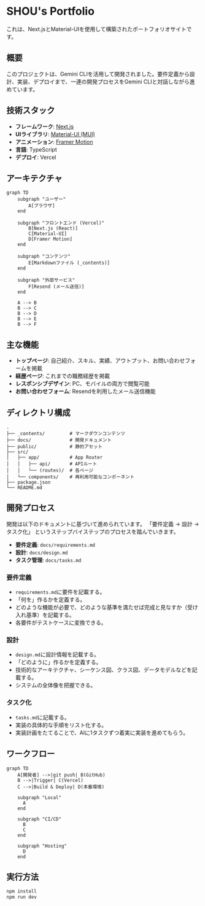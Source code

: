 # SHOU's Portfolio

これは、Next.jsとMaterial-UIを使用して構築されたポートフォリオサイトです。

## 概要

このプロジェクトは、Gemini CLIを活用して開発されました。要件定義から設計、実装、デプロイまで、一連の開発プロセスをGemini CLIと対話しながら進めています。

## 技術スタック

- **フレームワーク**: [Next.js](https://nextjs.org/)
- **UIライブラリ**: [Material-UI (MUI)](https://mui.com/)
- **アニメーション**: [Framer Motion](https://www.framer.com/motion/)
- **言語**: TypeScript
- **デプロイ**: Vercel

## アーキテクチャ

```mermaid
graph TD
    subgraph "ユーザー"
        A[ブラウザ]
    end

    subgraph "フロントエンド (Vercel)"
        B[Next.js (React)]
        C[Material-UI]
        D[Framer Motion]
    end

    subgraph "コンテンツ"
        E[Markdownファイル (_contents)]
    end

    subgraph "外部サービス"
        F[Resend (メール送信)]
    end

    A --> B
    B --> C
    B --> D
    B --> E
    B --> F
```

## 主な機能

- **トップページ**: 自己紹介、スキル、実績、アウトプット、お問い合わせフォームを掲載
- **経歴ページ**: これまでの職務経歴を掲載
- **レスポンシブデザイン**: PC、モバイルの両方で閲覧可能
- **お問い合わせフォーム**: Resendを利用したメール送信機能

## ディレクトリ構成

```
.
├── _contents/         # マークダウンコンテンツ
├── docs/              # 開発ドキュメント
├── public/            # 静的アセット
├── src/
│   ├── app/           # App Router
│   │   ├── api/       # APIルート
│   │   └── (routes)/  # 各ページ
│   └── components/    # 再利用可能なコンポーネント
├── package.json
└── README.md
```

## 開発プロセス

開発は以下のドキュメントに基づいて進められています。
「要件定義 → 設計 → タスク化」 というステップバイステップのプロセスを踏んでいきます。

- **要件定義**: `docs/requirements.md`
- **設計**: `docs/design.md`
- **タスク管理**: `docs/tasks.md`

### 要件定義

- `requirements.md`に要件を記載する。
- 「何を」作るかを定義する。
- どのような機能が必要で、どのような基準を満たせば完成と見なすか（受け入れ基準）を記載する。
- 各要件がテストケースに変換できる。

### 設計

- `design.md`に設計情報を記載する。
- 「どのように」作るかを定義する。
- 技術的なアーキテクチャ、シーケンス図、クラス図、データモデルなどを記載する。
- システムの全体像を把握できる。

### タスク化

- `tasks.md`に記載する。
- 実装の具体的な手順をリスト化する。
- 実装計画をたてることで、AIに1タスクずつ着実に実装を進めてもらう。

## ワークフロー

```mermaid
graph TD
    A[開発者] -->|git push| B(GitHub)
    B -->|Trigger| C(Vercel)
    C -->|Build & Deploy| D(本番環境)

    subgraph "Local"
      A
    end

    subgraph "CI/CD"
      B
      C
    end

    subgraph "Hosting"
      D
    end
```

## 実行方法

```bash
npm install
npm run dev
```